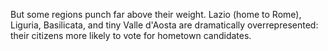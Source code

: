 But some regions punch far above their weight. Lazio (home to Rome), Liguria, Basilicata, and tiny Valle d'Aosta are dramatically overrepresented: their citizens more likely to vote for hometown candidates.
